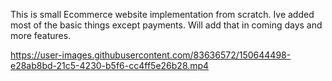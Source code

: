 This is small Ecommerce website implementation from scratch. Ive added most of the basic things except payments. Will add that in coming days and more features.



https://user-images.githubusercontent.com/83636572/150644498-e28ab8bd-21c5-4230-b5f6-cc4ff5e26b28.mp4

